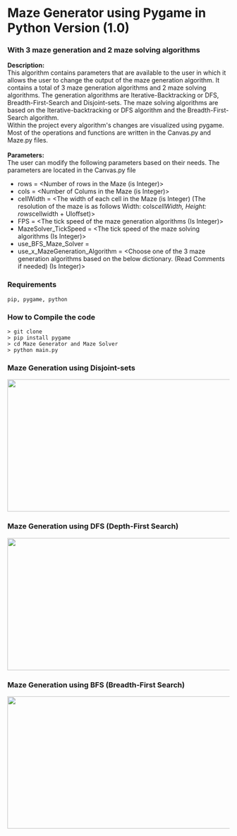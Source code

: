 # Maze Generator using Pygame in Python Version (1.0)
### With 3 maze generation and 2 maze solving algorithms

**Description:** <br/>
  This algorithm contains parameters that are available to the user in which it allows the user to change the output of the maze generation algorithm. It contains a total of 3 maze generation algorithms and 2 maze solving algorithms. The generation algorithms are Iterative-Backtracking or DFS, Breadth-First-Search and Disjoint-sets. The maze solving algorithms are based on the Iterative-backtracking or DFS algorithm and the Breadth-First-Search algorithm. <br/>
  Within the project every algorithm's changes are visualized using pygame. Most of the operations and functions are written in the Canvas.py and Maze.py files.
<br/>
<br/>
**Parameters:** <br/>
The user can modify the following parameters based on their needs. The parameters are located in the Canvas.py file <br/>
 - rows = <Number of rows in the Maze (is Integer)> <br/>
 - cols = <Number of Colums in the Maze (is Integer)> <br/>
 - cellWidth = <The width of each cell in the Maze (is Integer) (The resolution of the maze is as follows Width: cols*cellWidth, Height: rows*cellwidth + UIoffset)> <br/>
 - FPS = <The tick speed of the maze generation algorithms (Is Integer)> <br/>
 - MazeSolver_TickSpeed = <The tick speed of the maze solving algorithms (Is Integer)> <br/>
 - use_BFS_Maze_Solver = <Write False to use the Iterative-Backtracking or DFS algorithm as the maze solver or True to use the BFS Maze Solver algorithm as the maze solver> <br/>
 - use_x_MazeGeneration_Algorithm = <Choose one of the 3 maze generation algorithms based on the below dictionary. (Read Comments if needed) (Is Integer)> <br/>


### Requirements <br/>
```
pip, pygame, python
```

### How to Compile the code
```
> git clone 
> pip install pygame
> cd Maze Generator and Maze Solver
> python main.py
```
### Maze Generation using Disjoint-sets
<img src="https://github.com/ChilledFerrum/Python/blob/8a5016be481140c9de2851b19b86a2c5663a3a7a/imgs/MazeGeneratorandMazeSolverDisjointSetsgen.gif" width="535" height="300"/> <br/>
### Maze Generation using DFS (Depth-First Search) 
<img src="https://github.com/ChilledFerrum/Python/blob/8a5016be481140c9de2851b19b86a2c5663a3a7a/imgs/MazeGeneratorandMazeSolverDFSgen.gif" width="535" height="300"/> <br/>
### Maze Generation using BFS (Breadth-First Search)
<img src="https://github.com/ChilledFerrum/Python/blob/8a5016be481140c9de2851b19b86a2c5663a3a7a/imgs/MazeGeneratorandMazeSolverBFSgen.gif" width="535" height="300"/> <br/>
  
  
